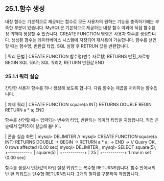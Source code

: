 
## 25.1.함수 생성 
내장 함수는 기본적으로 제공되는 함수로 모든 사용자의 원하는 기능을 충족하기에는 부 족한 부분이 있습니다. MySQL은 기본적으로 제공하는 내장 함수 이외에 직접 함수를 정 의하여 생성할 수 있습니다. 
CREATE FUNCTION 명령은 사용자 함수를 생성합니다. 생성된 함수는 데이터베이스 시스템에 저장되어 재사용이 가능합니다. 함수를 선언할 때는 함수명, 반환값 타입, SQL 실행 후 RETRUN 값을 반환합니다. 

| 쿼리 문법 | 
CREATE FUNCTION 함수명(변수 자료형) RETURNS 반환_자료형 
BEGIN SQL 쿼리1; SQL 쿼리2; RETURN 반환값 
END 

### 25.1.1 쿼리 실습 
간단한 사용자 함수를 하나 생성해 보도록 합니다. 다음 함수는 제곱을 처리하는 함수입 
니다.

| 예제 쿼리 | 
CREATE FUNCTION square(a INT) RETURNS DOUBLE BEGIN RETURN a * a; END 

함수를 선언할 때는 입력되는 변수와 타입, 반환되는 데이터 타입을 지정합니다. 직접 콘 
솔에서 입력하여 실습해 봅니다. 

| 콘솔 실습 화면 | 
mysql> DELIMITER // 
mysql> CREATE FUNCTION square(a INT) RETURNS DOUBLE -> BEGIN -> RETURN a * a; -> END -> // 
Query OK, 0 rows affected (0.00 sec) 
mysql> DELIMITER ; 
mysql> SELECT square(5); +-----------+ | square(5) | +-----------+ | 25 | +-----------+ 1 row in set (0.00 sec) 

함수를 생성시 반환값의 타입 설정 키워드는 복수형 RETURNS입니다. 함수 안에서의 반 환 키워드는 단수형 RETURN입니다. 2개의 철자를 구분하여 작업합니다. 
